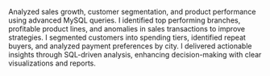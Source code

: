  Analyzed sales growth, customer segmentation, and product
 performance using advanced MySQL queries. I identified top
performing branches, profitable product lines, and anomalies in
 sales transactions to improve strategies. I segmented customers
 into spending tiers, identified repeat buyers, and analyzed
 payment preferences by city. I delivered actionable insights
 through SQL-driven analysis, enhancing decision-making with
 clear visualizations and reports.
